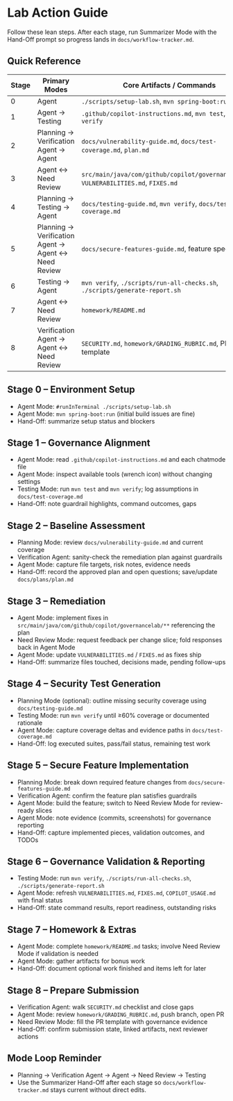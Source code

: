 # Lab Action Guide

Follow these lean steps. After each stage, run Summarizer Mode with the Hand-Off prompt so progress lands in `docs/workflow-tracker.md`.

## Quick Reference

| Stage | Primary Modes | Core Artifacts / Commands |
| --- | --- | --- |
| 0 | Agent | `./scripts/setup-lab.sh`, `mvn spring-boot:run` |
| 1 | Agent → Testing | `.github/copilot-instructions.md`, `mvn test`, `mvn verify` |
| 2 | Planning → Verification Agent → Agent | `docs/vulnerability-guide.md`, `docs/test-coverage.md`, `plan.md` |
| 3 | Agent ↔ Need Review | `src/main/java/com/github/copilot/governancelab/**`, `VULNERABILITIES.md`, `FIXES.md` |
| 4 | Planning → Testing → Agent | `docs/testing-guide.md`, `mvn verify`, `docs/test-coverage.md` |
| 5 | Planning → Verification Agent → Agent ↔ Need Review | `docs/secure-features-guide.md`, feature specs |
| 6 | Testing → Agent | `mvn verify`, `./scripts/run-all-checks.sh`, `./scripts/generate-report.sh` |
| 7 | Agent ↔ Need Review | `homework/README.md` |
| 8 | Verification Agent → Agent ↔ Need Review | `SECURITY.md`, `homework/GRADING_RUBRIC.md`, PR template |

## Stage 0 – Environment Setup
- Agent Mode: `#runInTerminal ./scripts/setup-lab.sh`
- Agent Mode: `mvn spring-boot:run` (initial build issues are fine)
- Hand-Off: summarize setup status and blockers

## Stage 1 – Governance Alignment
- Agent Mode: read `.github/copilot-instructions.md` and each chatmode file
- Agent Mode: inspect available tools (wrench icon) without changing settings
- Testing Mode: run `mvn test` and `mvn verify`; log assumptions in `docs/test-coverage.md`
- Hand-Off: note guardrail highlights, command outcomes, gaps

## Stage 2 – Baseline Assessment
- Planning Mode: review `docs/vulnerability-guide.md` and current coverage
- Verification Agent: sanity-check the remediation plan against guardrails
- Agent Mode: capture file targets, risk notes, evidence needs
- Hand-Off: record the approved plan and open questions; save/update `docs/plans/plan.md`

## Stage 3 – Remediation
- Agent Mode: implement fixes in `src/main/java/com/github/copilot/governancelab/**` referencing the plan
- Need Review Mode: request feedback per change slice; fold responses back in Agent Mode
- Agent Mode: update `VULNERABILITIES.md` / `FIXES.md` as fixes ship
- Hand-Off: summarize files touched, decisions made, pending follow-ups

## Stage 4 – Security Test Generation
- Planning Mode (optional): outline missing security coverage using `docs/testing-guide.md`
- Testing Mode: run `mvn verify` until ≥60% coverage or documented rationale
- Agent Mode: capture coverage deltas and evidence paths in `docs/test-coverage.md`
- Hand-Off: log executed suites, pass/fail status, remaining test work

## Stage 5 – Secure Feature Implementation
- Planning Mode: break down required feature changes from `docs/secure-features-guide.md`
- Verification Agent: confirm the feature plan satisfies guardrails
- Agent Mode: build the feature; switch to Need Review Mode for review-ready slices
- Agent Mode: note evidence (commits, screenshots) for governance reporting
- Hand-Off: capture implemented pieces, validation outcomes, and TODOs

## Stage 6 – Governance Validation & Reporting
- Testing Mode: run `mvn verify`, `./scripts/run-all-checks.sh`, `./scripts/generate-report.sh`
- Agent Mode: refresh `VULNERABILITIES.md`, `FIXES.md`, `COPILOT_USAGE.md` with final status
- Hand-Off: state command results, report readiness, outstanding risks

## Stage 7 – Homework & Extras
- Agent Mode: complete `homework/README.md` tasks; involve Need Review Mode if validation is needed
- Agent Mode: gather artifacts for bonus work
- Hand-Off: document optional work finished and items left for later

## Stage 8 – Prepare Submission
- Verification Agent: walk `SECURITY.md` checklist and close gaps
- Agent Mode: review `homework/GRADING_RUBRIC.md`, push branch, open PR
- Need Review Mode: fill the PR template with governance evidence
- Hand-Off: confirm submission state, linked artifacts, next reviewer actions

## Mode Loop Reminder
- Planning → Verification Agent → Agent → Need Review → Testing
- Use the Summarizer Hand-Off after each stage so `docs/workflow-tracker.md` stays current without direct edits.
